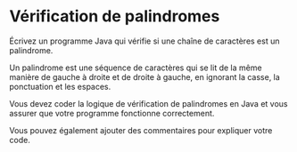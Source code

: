 # Vérification de palindromes

Écrivez un programme Java qui vérifie si une chaîne de caractères est un palindrome. 

Un palindrome est une séquence de caractères qui se lit de la même manière de gauche 
à droite et de droite à gauche, en ignorant la casse, la ponctuation et les espaces. 

Vous devez coder la logique de vérification de palindromes en Java et vous assurer 
que votre programme fonctionne correctement. 

Vous pouvez également ajouter des commentaires pour expliquer votre code.